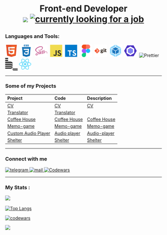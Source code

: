 

<h1 align="center">
Front-end Developer <br> <img src="https://github.com/blackcater/blackcater/raw/main/images/Hi.gif" height="32"/>
<a href="https://git.io/typing-svg"><img src="https://readme-typing-svg.demolab.com?font=Arial+Bold&weight=100&pause=10&vCenter=true&multiline=true&width=350&height=39&lines=currently+looking+for+a+job" alt="currently looking for a job"></a>
<p></p>
</h1>

<!--
**GKonopelko/GKonopelko** is a ✨ _special_ ✨ repository because its `README.md` (this file) appears on your GitHub profile.

Here are some ideas to get you started:

- 🔭 I’m currently working on ...
- 🌱 I’m currently learning ...
- 👯 I’m looking to collaborate on ...
- 🤔 I’m looking for help with ...
- 💬 Ask me about ...
- 📫 How to reach me: ...
- 😄 Pronouns: ...
- ⚡ Fun fact: ...
- 💻 I'm currently looking for a job in web development
- 🌱 I’m result-oriented and opened to new knowledge
- 🎉 I'm learning all the time
-->
<!--
### 🔭 About myself
- 🌱 I’m result-oriented and opened to new knowledge

--- -->
### Languages and Tools:
<p>
<img src="https://github.com/devicons/devicon/blob/master/icons/html5/html5-original.svg" title="HTML5" alt="HTML" width="40" height="40"/>&nbsp;
<img src="https://github.com/devicons/devicon/blob/master/icons/css3/css3-plain-wordmark.svg"  title="CSS3" alt="CSS" width="40" height="40"/>&nbsp;
<img src="https://github.com/devicons/devicon/blob/master/icons/sass/sass-original.svg" title="Sass" alt="SASS " width="40" height="40"/>&nbsp;
<img src="https://github.com/devicons/devicon/blob/master/icons/javascript/javascript-original.svg" title="JavaScript" alt="JavaScript" width="40" height="40"/>&nbsp;
<img src="https://github.com/devicons/devicon/blob/master/icons/typescript/typescript-original.svg" title="TypeScript" alt="TypeScript " width="40" height="40"/>&nbsp;
<img src="https://github.com/devicons/devicon/blob/master/icons/figma/figma-original.svg"  title="Figma" alt="Figma" width="40" height="40"/>&nbsp;
<img src="https://github.com/devicons/devicon/blob/master/icons/git/git-original-wordmark.svg" title="Git" alt="Git" width="40" height="40"/>&nbsp;
<img src="https://github.com/devicons/devicon/blob/master/icons/webpack/webpack-original.svg" title="Webpack" alt="Webpack" width="40" height="40"/>&nbsp;
<!-- <img src="https://github.com/devicons/devicon/blob/master/icons/vitejs/vitejs-original.svg" title="Vite" alt="Vite" width="40" height="40"/>&nbsp; -->
<img src="https://github.com/devicons/devicon/blob/master/icons/eslint/eslint-original.svg"  title="ESLint" alt="ESLint" width="40" height="40"/>&nbsp;
<img src="https://prettier.io/icon.png"  title="Prettier" alt="Prettier" width="40" height="40"/>&nbsp;
<!-- <img src="https://icon-icons.com/icons2/3915/PNG/512/stylelint_logo_icon_249490.png"  title="Stylelint" alt="Stylelint" width="40" height="40"/>&nbsp; -->
<img src="bem.svg" alt="BEM" title="BEM" width="40" height="40">
<img src="https://github.com/devicons/devicon/blob/master/icons/react/react-original.svg" title="React" alt="React" width="40" height="40"/>&nbsp;
<!-- <img src="https://github.com/devicons/devicon/blob/master/icons/reactrouter/reactrouter-original.svg" title="React Router" alt="React Router" width="40" height="40"/>&nbsp;
<img src="https://github.com/devicons/devicon/blob/master/icons/vitest/vitest-original.svg" title="Vitest" alt="Vitest" width="40" height="40"/>&nbsp;
<img src="https://github.com/devicons/devicon/blob/master/icons/postman/postman-original.svg" title="Postman" alt="Postman" width="40" height="40"/>&nbsp;
<img src="https://github.com/devicons/devicon/blob/master/icons/netlify/netlify-original.svg" title="Netlify" alt="Netlify" width="40" height="40"/>&nbsp;
</p> -->

---

### Some of my Projects

 Project | Code | Description
:----|:----|:----
[CV](https://gkonopelko.github.io/rsschool-cv) |[CV](https://github.com/GKonopelko/rsschool-cv/tree/rsschool-cv-html) | [CV](https://github.com/rolling-scopes-school/tasks/blob/master/tasks/cv/cv.md)
[Translator](https://www.konopelko.com/) |   [Translator](https://github.com/GKonopelko/interpreter)
[Coffee House](https://gkonopelko.github.io/gkonopelko-JSFE2023Q4/coffee-house/index.html)              |   [Coffee House](https://github.com/GKonopelko/gkonopelko-JSFE2023Q4/blob/coffee-house-week3/coffee-house/index.html)                     | [Coffee House](https://github.com/rolling-scopes-school/tasks/blob/master/tasks/coffee-house/coffee-house.md)
[Memo-game](https://gkonopelko.github.io/JSFEPRESCHOOL2023Q2/memo-game/index.html)            |   [Memo-game](https://github.com/GKonopelko/JSFEPRESCHOOL2023Q2/tree/game/memo-game)                                    | [Memo-game](https://github.com/rolling-scopes-school/tasks/blob/master/tasks/js30%23/js30-9.md)
[Custom Audio Player](https://gkonopelko.github.io/JSFEPRESCHOOL2023Q2/audio-player/)     |   [Audio player](https://github.com/GKonopelko/JSFEPRESCHOOL2023Q2/tree/audio-player/audio-player)                     | [Audio-player](https://github.com/rolling-scopes-school/tasks/blob/master/tasks/js30%23/js30-2.md)
[Shelter](https://gkonopelko.github.io/JSFEPRESCHOOL2023Q2/shelter/pages/main/)                 |   [Shelter](https://github.com/GKonopelko/JSFEPRESCHOOL2023Q2/tree/shelter/shelter)                           | [Shelter](https://github.com/rolling-scopes-school/tasks/blob/master/tasks/shelter/shelter.md)

<!-- [Nonograms](https://gkonopelko.github.io/gkonopelko-JSFE2023Q4/nonograms/)                 |   [Nonograms](https://github.com/GKonopelko/gkonopelko-JSFE2023Q4/tree/nonograms/nonograms)                           | [Nonograms](https://github.com/rolling-scopes-school/tasks/tree/master/tasks/nonograms)     -->
<!-- [Hangman](https://gkonopelko.github.io/gkonopelko-JSFE2023Q4/hangman/)                   |   [Hangman](https://github.com/GKonopelko/gkonopelko-JSFE2023Q4/tree/hangman)                               | [Hangman](https://github.com/rolling-scopes-school/tasks/tree/master/stage1/tasks/hangman) -->
<!-- [Library](https://gkonopelko.github.io/RSSchool2023Q2-Stage0/library/)|[Library](https://github.com/GKonopelko/RSSchool2023Q2-Stage0/tree/library-part3) |       [Library](https://github.com/rolling-scopes-school/tasks/blob/master/tasks/library/library.md) -->


---

### Connect with me
<div id="badges">
 <a href="https://t.me/GrigoriKonopelko" target="_blank">
  <img src="https://img.shields.io/badge/Telegram-2CA5E0?style=for-the-badge&logo=telegram&logoColor=white" alt="telegram"/>
 </a>
 <a href="mailto:grigori.konopelko@gmail.com">
  <img src="https://img.shields.io/badge/Gmail-D14836?style=for-the-badge&logo=gmail&logoColor=white" alt="mail"/>
 </a>
 <a href="https://www.linkedin.com/in/grigori-konopelko-126115338/" target="_blank">
  <img src="https://img.shields.io/badge/LinkedIn-4169E1?style=for-the-badge&logo=Codewars&logoColor=white" alt="Codewars"/>
 </a>

</div>

---

### My Stats :
![](https://github-profile-summary-cards.vercel.app/api/cards/profile-details?username=GKonopelko&theme=default)

[![Top Langs](https://github-readme-stats.vercel.app/api/top-langs/?username=GKonopelko&theme=default&layout=donut)](https://github.com/anuraghazra/github-readme-stats)


[![codewars](https://www.codewars.com/users/rsschool_2e463e922d15f1ea/badges/small)](https://www.codewars.com/users/rsschool_2e463e922d15f1ea)


![](https://komarev.com/ghpvc/?username=GKonopelko)